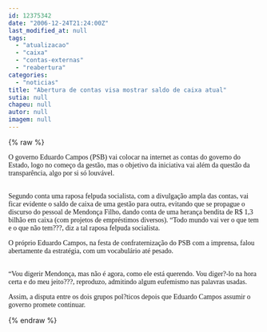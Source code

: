 ```yaml
---
id: 12375342
date: "2006-12-24T21:24:00Z"
last_modified_at: null
tags:
  - "atualizacao"
  - "caixa"
  - "contas-externas"
  - "reabertura"
categories:
  - "noticias"
title: "Abertura de contas visa mostrar saldo de caixa atual"
sutia: null
chapeu: null
autor: null
imagem: null
---
```

{% raw %}
<p><P><FONT face=Verdana>O governo Eduardo Campos (PSB) vai colocar na internet as contas do governo do Estado, logo no começo da gestão, mas o objetivo da iniciativa vai além da questão da transparência, algo por si só louvável.</FONT></P></p>
<p><P><FONT face=Verdana><BR>Segundo conta uma raposa felpuda socialista, com a divulgação ampla das contas, vai ficar evidente o saldo de caixa de uma gestão para outra, evitando que se propague o discurso do pessoal de Mendonça Filho, dando conta de uma herança bendita de R$ 1,3 bilhão em caixa (com projetos de empréstimos diversos). “Todo mundo vai ver o que tem e o que não tem???, diz a tal raposa felpuda socialista.</FONT></P></p>
<p><P><FONT face=Verdana>O próprio Eduardo Campos, na festa de confraternização do PSB com a imprensa, falou abertamente da estratégia, com um vocabulário até pesado.</FONT></P><FONT face=Verdana></p>
<p><P><BR></FONT><FONT face=Verdana>“Vou digerir Mendonça, mas não é agora, como ele está querendo. Vou diger?-lo na hora certa e do meu jeito???, reproduzo, admitindo algum eufemismo nas palavras usadas.<BR></FONT></P></p>
<p><P><FONT face=Verdana>Assim, a disputa entre os dois grupos pol?ticos depois que Eduardo Campos assumir o governo promete continuar.</FONT></P> </p>
{% endraw %}